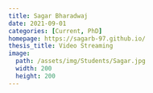 ```yaml
---
title: Sagar Bharadwaj
date: 2021-09-01
categories: [Current, PhD]
homepage: https://sagarb-97.github.io/
thesis_title: Video Streaming
image:
  path: /assets/img/Students/Sagar.jpg
  width: 200
  height: 200
---
```


